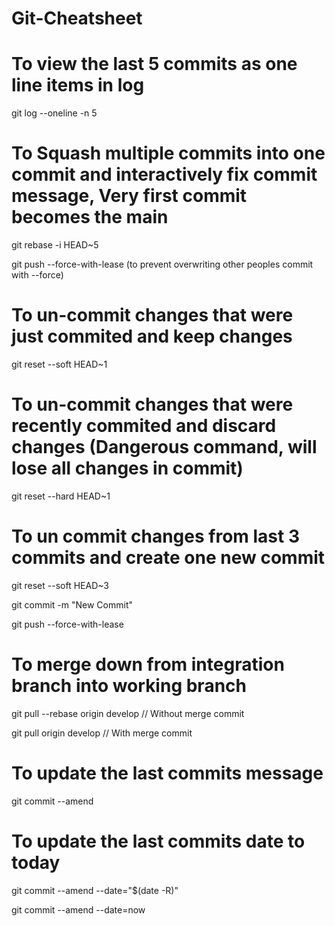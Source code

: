 # Git-Cheatsheet

# To view the last 5 commits as one line items in log
git log --oneline -n 5

# To Squash multiple commits into one commit and interactively fix commit message, Very first commit becomes the main
git rebase -i HEAD~5

git push --force-with-lease   (to prevent overwriting other peoples commit with --force)

# To un-commit changes that were just commited and keep changes
git reset --soft HEAD~1

# To un-commit changes that were recently commited and discard changes (Dangerous command, will lose all changes in commit)
git reset --hard HEAD~1

# To un commit changes from last 3 commits and create one new commit
git reset --soft HEAD~3

git commit -m "New Commit"

git push --force-with-lease

# To merge down from integration branch into working branch
git pull --rebase origin develop  // Without merge commit

git pull origin develop  // With merge commit

# To update the last commits message
git commit --amend

# To update the last commits date to today
git commit --amend --date="$(date -R)"

git commit --amend --date=now
